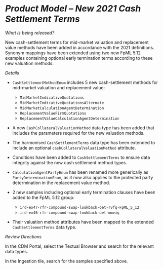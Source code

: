 # *Product Model – New 2021 Cash Settlement Terms*

_What is being released?_

New cash-settlement terms for mid-market valuation and replacement value methods have been added in accordance with the 2021 definitions. Synonym mappings have been extended using two new FpML 5.12 examples containing optional early termination terms according to these new valuation methods.

_Details_

- `CashSettlementMethodEnum` includes 5 new cash-settlement methods for mid-market valuation and replacement value:

  - `MidMarketIndicativeQuotations`
  - `MidMarketIndicativeQuotationsAlternate`
  - `MidMarketCalculationAgentDetermination`
  - `ReplacementValueFirmQuotations`
  - `ReplacementValueCalculationAgentDetermination`
  
- A new `CashCollateralValuationMethod` data type has been added that includes the parameters required for the new valuation methods.
- The harmonised `CashSettlementTerms` data type has been extended to include an optional `cashCollateralValuationMethod` attribute.
- Conditions have been added to `CashSettlementTerms` to ensure data integrity against the new cash settlement method types.
- `CalculationAgentPartyEnum` has been renamed more generically as `PartyDeterminationEnum`, as it now also applies to the protected party determination in the replacement value method.
- 2 new samples including optional early termination clauses have been added to the FpML 5.12 group:

  - `ird-ex47-rfr-compound-swap-lookback-oet-rvfq-FpML_5_12`
  - `ird-ex46-rfr-compound-swap-lookback-oet-mmviq`

- Their valuation method attributes have been mapped to the extended `CashSettlementTerms` data type.

_Review Directions_

In the CDM Portal, select the Textual Browser and search for the relevant data types.

In the Ingestion tile, search for the samples specified above.
